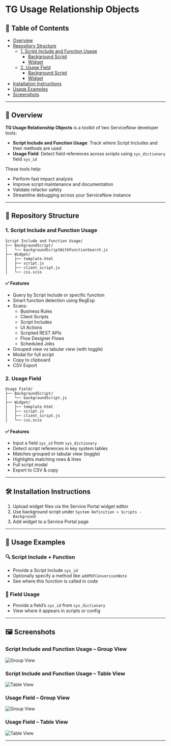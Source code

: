 # TG Usage Relationship Objects

## 📑 Table of Contents
- [Overview](#-overview)
- [Repository Structure](#-repository-structure)
  - [1. Script Include and Function Usage](#1-script-include-and-function-usage)
    - [Background Script](#background-script)
    - [Widget](#widget)
  - [2. Usage Field](#2-usage-field)
    - [Background Script](#background-script-1)
    - [Widget](#widget-1)
- [Installation Instructions](#-installation-instructions)
- [Usage Examples](#-usage-examples)
- [Screenshots](#-screenshots)

---

## 🧠 Overview

**TG Usage Relationship Objects** is a toolkit of two ServiceNow developer tools:

- **Script Include and Function Usage**: Track where Script Includes and their methods are used
- **Usage Field**: Detect field references across scripts using `sys_dictionary` field `sys_id`

These tools help:
- Perform fast impact analysis
- Improve script maintenance and documentation
- Validate refactor safety
- Streamline debugging across your ServiceNow instance

---

## 📁 Repository Structure

### 1. Script Include and Function Usage

```
Script Include and Function Usage/
├── BackgraundScript/
│   └── backgraundScriptWithFunctionSearch.js
├── Widget/
│   ├── template.html
│   ├── script.js
│   ├── client_script.js
│   └── css.scss
```

#### ✅ Features
- Query by Script Include or specific function
- Smart function detection using RegExp
- Scans:
  - Business Rules
  - Client Scripts
  - Script Includes
  - UI Actions
  - Scripted REST APIs
  - Flow Designer Flows
  - Scheduled Jobs
- Grouped view vs tabular view (with toggle)
- Modal for full script
- Copy to clipboard
- CSV Export

### 2. Usage Field

```
Usage Field/
├── BackgraundScript/
│   └── backgraundScript.js
├── Widget/
│   ├── template.html
│   ├── script.js
│   ├── client_script.js
│   └── css.scss
```

#### ✅ Features
- Input a field `sys_id` from `sys_dictionary`
- Detect script references in key system tables
- Matches grouped or tabular view (toggle)
- Highlights matching rows & lines
- Full script modal
- Export to CSV & copy

---

## 🛠️ Installation Instructions

1. Upload widget files via the Service Portal widget editor
2. Use background script under `System Definition > Scripts - Background`
3. Add widget to a Service Portal page

---

## 🚀 Usage Examples

### 🔍 Script Include + Function
- Provide a Script Include `sys_id`
- Optionally specify a method like `addPDFConversionNote`
- See where this function is called in code

### 📘 Field Usage
- Provide a field’s `sys_id` from `sys_dictionary`
- View where it appears in scripts or config

---

## 🖼️ Screenshots

### Script Include and Function Usage – Group View
![Group View](https://raw.githubusercontent.com/ServiceNow-Tsvetomir-PDI-Lab/TG-Usage-Relationship-Objects/main/Images/script_include_group_view.png)

### Script Include and Function Usage – Table View
![Table View](https://raw.githubusercontent.com/ServiceNow-Tsvetomir-PDI-Lab/TG-Usage-Relationship-Objects/main/Images/script_include_table_view.png)

### Usage Field – Group View
![Group View](https://raw.githubusercontent.com/ServiceNow-Tsvetomir-PDI-Lab/TG-Usage-Relationship-Objects/main/Images/usage_field_group_view.png)

### Usage Field – Table View
![Table View](https://raw.githubusercontent.com/ServiceNow-Tsvetomir-PDI-Lab/TG-Usage-Relationship-Objects/main/Images/usage_field_table_view.png)

---
